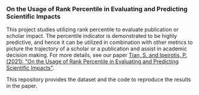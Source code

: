 ### On the Usage of Rank Percentile in Evaluating and Predicting Scientific Impacts

This project studies utilizing rank percentile to evaluate publication or scholar impact. The percentile indicator is demonstrated to be highly predictive, and hence it can be utilized in combination with other metrics to picture the trajectory of a scholar or a publication and assist in academic decision making. For more details, see our paper [Tian, S. and Ipeirotis, P. (2021): "On the Usage of Rank Percentile in Evaluating and Predicting Scientific Impacts"](https://github.com/sentian/SciImpactRanking/blob/master/paper/ms.pdf).

This repository provides the dataset and the code to reproduce the results in the paper. 
